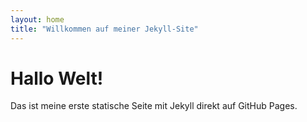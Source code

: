 ```yaml
---
layout: home
title: "Willkommen auf meiner Jekyll-Site"
---
```


# Hallo Welt!

Das ist meine erste statische Seite mit Jekyll direkt auf GitHub Pages.
